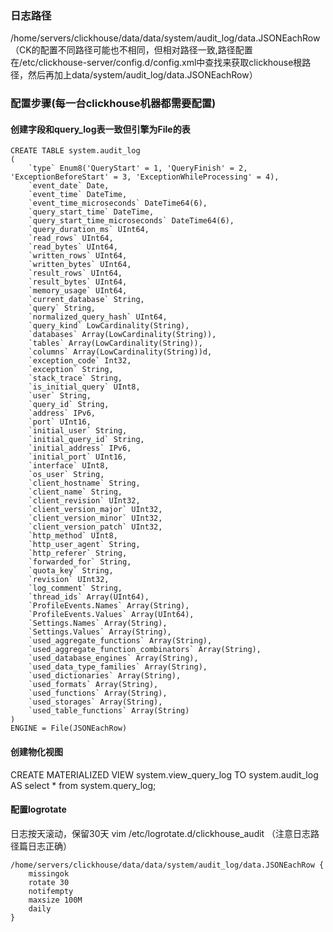 ### 日志路径
/home/servers/clickhouse/data/data/system/audit_log/data.JSONEachRow  
（CK的配置不同路径可能也不相同，但相对路径一致,路径配置在/etc/clickhouse-server/config.d/config.xml中查找<path>来获取clickhouse根路径，然后再加上data/system/audit_log/data.JSONEachRow）  


### 配置步骤(每一台clickhouse机器都需要配置)


#### 创建字段和query_log表一致但引擎为File的表
```
CREATE TABLE system.audit_log
(
    `type` Enum8('QueryStart' = 1, 'QueryFinish' = 2, 'ExceptionBeforeStart' = 3, 'ExceptionWhileProcessing' = 4),
    `event_date` Date,
    `event_time` DateTime,
    `event_time_microseconds` DateTime64(6),
    `query_start_time` DateTime,
    `query_start_time_microseconds` DateTime64(6),
    `query_duration_ms` UInt64,
    `read_rows` UInt64,
    `read_bytes` UInt64,
    `written_rows` UInt64,
    `written_bytes` UInt64,
    `result_rows` UInt64,
    `result_bytes` UInt64,
    `memory_usage` UInt64,
    `current_database` String,
    `query` String,
    `normalized_query_hash` UInt64,
    `query_kind` LowCardinality(String),
    `databases` Array(LowCardinality(String)),
    `tables` Array(LowCardinality(String)),
    `columns` Array(LowCardinality(String))d,
    `exception_code` Int32,
    `exception` String,
    `stack_trace` String,
    `is_initial_query` UInt8,
    `user` String,
    `query_id` String,
    `address` IPv6,
    `port` UInt16,
    `initial_user` String,
    `initial_query_id` String,
    `initial_address` IPv6,
    `initial_port` UInt16,
    `interface` UInt8,
    `os_user` String,
    `client_hostname` String,
    `client_name` String,
    `client_revision` UInt32,
    `client_version_major` UInt32,
    `client_version_minor` UInt32,
    `client_version_patch` UInt32,
    `http_method` UInt8,
    `http_user_agent` String,
    `http_referer` String,
    `forwarded_for` String,
    `quota_key` String,
    `revision` UInt32,
    `log_comment` String,
    `thread_ids` Array(UInt64),
    `ProfileEvents.Names` Array(String),
    `ProfileEvents.Values` Array(UInt64),
    `Settings.Names` Array(String),
    `Settings.Values` Array(String),
    `used_aggregate_functions` Array(String),
    `used_aggregate_function_combinators` Array(String),
    `used_database_engines` Array(String),
    `used_data_type_families` Array(String),
    `used_dictionaries` Array(String),
    `used_formats` Array(String),
    `used_functions` Array(String),
    `used_storages` Array(String),
    `used_table_functions` Array(String)
)
ENGINE = File(JSONEachRow)
```

#### 创建物化视图

CREATE MATERIALIZED VIEW system.view_query_log TO system.audit_log AS select * from system.query_log;


#### 配置logrotate
日志按天滚动，保留30天
vim /etc/logrotate.d/clickhouse_audit （注意日志路径篇日志正确）
```
/home/servers/clickhouse/data/data/system/audit_log/data.JSONEachRow {
    missingok
    rotate 30
    notifempty
    maxsize 100M
    daily
}
```

